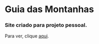 # Guia das Montanhas 

### Site criado para projeto pessoal.

Para ver, clique <a href="https://simoneguimaraes.github.io/guia-das-montanhas/" target="_blank">aqui</a>.
